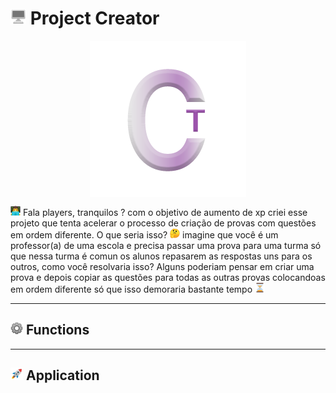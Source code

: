 <h1><img src="to_readme\desktop.png" width="25" height="25"></img> Project Creator</h1>
<p align="center">
<img src="to_readme\logo_readme.png" align="center" ></img>
</p>
<img src="to_readme\emoji_programing.png" width="16" height="16" ><img> Fala players, tranquilos ? com o objetivo de aumento de xp criei esse projeto que tenta acelerar o processo de criação de provas com questões em ordem diferente.
O que seria isso? <img src="to_readme\duvide_emoji.png" width="16" height="16"><img> imagine que você é um professor(a) de uma escola e precisa passar uma prova para uma turma só que nessa turma é comun os alunos repasarem as respostas uns para os outros, como você resolvaria isso? Alguns poderiam pensar em criar uma prova e  depois copiar as questões para todas as outras provas colocandoas em ordem diferente só que isso demoraria bastante tempo <img src="to_readme\emoji_time.png" width="16" height="16"><img>

<hr>
<h2><img src="to_readme\config_emoji.png" width="20" height="20" ></img> Functions</h2>

<hr>
<h2><img src="to_readme\emoji_rocket.png" width="20" height="20"></img> Application</h2>
